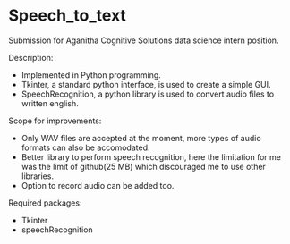# Speech_to_text
Submission for Aganitha Cognitive Solutions data science intern position.

Description:

- Implemented in Python programming.
- Tkinter, a standard python interface, is used to create a simple GUI.
- SpeechRecognition, a python library is used to convert audio files to written english.

Scope for improvements:

- Only WAV files are accepted at the moment, more types of audio formats can also be accomodated.
- Better library to perform speech recognition, here the limitation for me was the limit of github(25 MB) which discouraged me to use other libraries.
- Option to record audio can be added too.

Required packages:

- Tkinter
- speechRecognition
